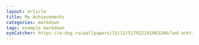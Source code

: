 ```yaml
---
layout: article
title: My Achievements
categories: markdown
tags: example markdown
eyeCatcher: https://w-dog.ru/wallpapers/15/12/517922191063240/led-arktika-toross-zima.jpg
---
```


